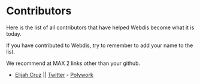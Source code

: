 # Contributors

Here is the list of all contributors that have helped Webdis become what it is today.

If you have contributed to Webdis, try to remember to add your name to the list.

We recommend at MAX 2 links other than your github.

- [Elijah Cruz](https://github.com/elijahcruz12) || [Twitter](https://twitter.com/DevEliCruz) - [Polywork](https://www.polywork.com/develicruz)